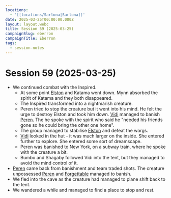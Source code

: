 ```yaml
---
locations:
  - '[[locations/Sarlona|Sarlona]]'
date: 2025-03-25T00:00:00.000Z
layout: layout.webc
title: Session 59 (2025-03-25)
campaignSlug: eberron
campaignTitle: Eberron
tags:
  - session-notes
---
```

# Session 59 (2025-03-25)

- We continued combat with the Inspired.
	- At some point [Elston](pcs/elston-ford.md) and Katama went down. Mynn absorbed the spirit of Katama and they both disappeared.
	- The Inspired transformed into a nightmarish creature.
	- Peren tried to stop the creature but it went into his mind. He felt the urge to destroy Elston and took him down. [Vidi](pcs/vidi-veni.md) managed to banish [Peren](pcs/peren-ngintaku.md). The he spoke with the spirit who said he "needed his friends gone so he could bring the other one home".
	- The group managed to stabilise [Elston](pcs/elston-ford.md) and defeat the wargs.
	- [Vidi](pcs/vidi-veni.md) looked in the hut - it was much larger on the inside. She entered further to explore. She entered some sort of dreamscape.
	- Peren was banished to New York, on a subway train, where he spoke with the creature a bit.
	- Bumbo and Shagaby followed Vidi into the tent, but they managed to avoid the mind control of it.
- [Peren](pcs/peren-ngintaku.md) came back from banishment and team traded shots. The creature unpossessed [Peren](pcs/peren-ngintaku.md) and [Forgettable](pcs/forgettable.md) managed to banish.
- We fled into the cave as the creature had managed to plane shift back to the tent.
- We wandered a while and managed to find a place to stop and rest.
